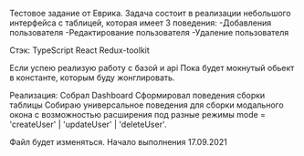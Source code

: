Тестовое задание от Еврика.
Задача состоит в реализации небольшого интерфейса с таблицей, которая имеет 3 поведения:
  -Добавления пользователя
  -Редактирование пользователя
  -Удаление пользователя

Стэк: 
  TypeScript
  React
  Redux-toolkit

Если успею реализую работу с базой и api
Пока будет мокнутый обьект в константе, которым буду жонглировать.

Реализация: 
  Собрал Dashboard
  Сформировал поведения сборки таблицы
  Собираю универсальное поведения для сборки модального окона с возможностью расширения
  под разные режимы mode = 'createUser' | 'updateUser' | 'deleteUser'.


Файл будет изменяться. Начало выполнения 17.09.2021
